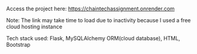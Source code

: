 Access the project here: https://chaintechassignment.onrender.com
<p>Note: The link may take time to load due to inactivity because I used a free cloud hosting instance</p>
<p> Tech stack used: Flask, MySQLAlchemy ORM(cloud database), HTML, Bootstrap </p>
